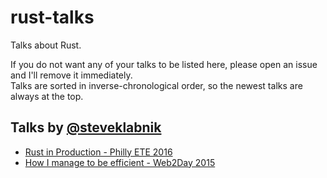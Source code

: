 # rust-talks
Talks about Rust.

If you do not want any of your talks to be listed here, please open an issue and I'll remove it immediately.   
Talks are sorted in inverse-chronological order, so the newest talks are always at the top.

## Talks by [@steveklabnik][steveklabnik]
- [Rust in Production - Philly ETE 2016][aug_16_2016]
- [How I manage to be efficient - Web2Day 2015][jun_10_2015]

[steveklabnik]: https://github.com/steveklabnik
[aug_16_2016]: https://www.youtube.com/watch?v=0emIUsU1_0E
[jun_10_2015]: https://www.youtube.com/watch?v=CSYilkhDHzw
